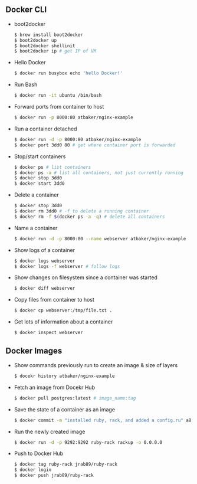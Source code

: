 ## Docker CLI

* boot2docker

  ```bash
  $ brew install boot2docker
  $ boot2docker up
  $ boot2docker shellinit
  $ boot2docker ip # get IP of VM
  ```

* Hello Docker

  ```bash
  $ docker run busybox echo 'hello Docker!'
  ```

* Run Bash

  ```bash
  $ docker run -it ubuntu /bin/bash
  ```

* Forward ports from container to host

  ```bash
  $ docker run -p 8000:80 atbaker/nginx-example
  ```

* Run a container detached

  ```bash
  $ docker run -d -p 8000:80 atbaker/nginx-example
  $ docker port 3dd0 80 # get where container port is forwarded
  ```

* Stop/start containers

  ```bash
  $ docker ps # list containers
  $ docker ps -a # list all containers, not just currently running
  $ docker stop 3dd0
  $ docker start 3dd0
  ```

* Delete a container

  ```bash
  $ docker stop 3dd0
  $ docker rm 3dd0 # -f to delete a running container
  $ docker rm -f $(docker ps -a -q) # delete all containers
  ```

* Name a container

  ```bash
  $ docker run -d -p 8000:80 --name webserver atbaker/nginx-example
  ```

* Show logs of a container

  ```bash
  $ docker logs webserver
  $ docker logs -f webserver # follow logs
  ```

* Show changes on filesystem since a container was started

  ```bash
  $ docker diff webserver
  ```

* Copy files from container to host

  ```bash
  $ docker cp webserver:/tmp/file.txt .
  ```

* Get lots of information about a container

  ```bash
  $ docker inspect webserver
  ```

## Docker Images

* Show commands previously run to create an image & size of layers

  ```bash
  $ docekr history atbaker/nginx-example
  ```

* Fetch an image from Docekr Hub

  ```bash
  $ docker pull postgres:latest # image_name:tag
  ```

* Save the state of a container as an image

  ```bash
  $ docker commit -m "installed ruby, rack, and added a config.ru" a88c ruby-rack
  ```

* Run the newly created image

  ```bash
  $ docker run -d -p 9292:9292 ruby-rack rackup -o 0.0.0.0
  ```

* Push to Docker Hub

  ```bash
  $ docker tag ruby-rack jrab89/ruby-rack
  $ docker login
  $ docker push jrab89/ruby-rack
  ```